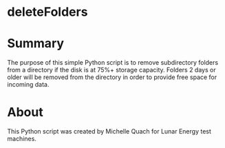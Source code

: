# deleteFolders

# Summary
The purpose of this simple Python script is to remove subdirectory folders from a directory if the disk is at 75%+ storage capacity. Folders 2 days or older will be removed from the directory in order to provide free space for incoming data. 

# About
This Python script was created by Michelle Quach for Lunar Energy test machines. 
